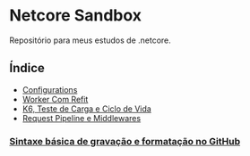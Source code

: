 # Netcore Sandbox

Repositório para meus estudos de .netcore.

## Índice

- [Configurations](https://github.com/rodrigofigueira/netcore_sandbox/tree/main/Configuration)
- [Worker Com Refit](https://github.com/rodrigofigueira/netcore_sandbox/tree/main/WorkerComRefit)
- [K6, Teste de Carga e Ciclo de Vida](https://github.com/rodrigofigueira/netcore_sandbox/tree/main/StressAndLoadTestAPI)
- [Request Pipeline e Middlewares](https://github.com/rodrigofigueira/netcore_sandbox/tree/main/RequestPipeline)


### [Sintaxe básica de gravação e formatação no GitHub](https://docs.github.com/pt/get-started/writing-on-github/getting-started-with-writing-and-formatting-on-github/basic-writing-and-formatting-syntax)